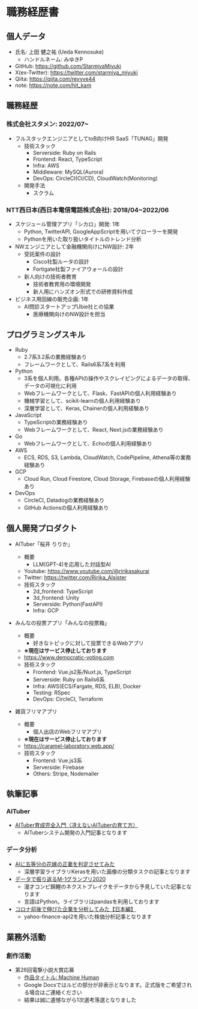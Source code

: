 # 職務経歴書

## 個人データ
- 氏名: 上田 健之祐 (Ueda Kennosuke)
  - ハンドルネーム: みゆきP
- GitHub: https://github.com/StarmiyaMiyuki
- X(ex-Twitter): https://twitter.com/starmiya_miyuki
- Qiita: https://qiita.com/revvve44
- note: https://note.com/hit_kam

## 職務経歴
### 株式会社スタメン: 2022/07~
- フルスタックエンジニアとしてtoB向けHR SaaS「TUNAG」開発
  - 技術スタック
    - Serverside: Ruby on Rails
    - Frontend: React, TypeScript
    - Infra: AWS
    - Middleware: MySQL(Aurora)
    - DevOps: CircleCI(CI/CD), CloudWatch(Monitoring)
  - 開発手法
    - スクラム
### NTT西日本(西日本電信電話株式会社): 2018/04~2022/06
- スケジュール管理アプリ「シカロ」開発: 1年
  - Python, TwitterAPI, GoogleAppScriptを用いてクローラーを開発
  - Pythonを用いた取り扱いタイトルのトレンド分析
- NWエンジニアとして金融機関向けにNW設計: 2年
  - 受託案件の設計
    - Cisco社製ルータの設計
    - Fortigate社製ファイアウォールの設計
  - 新人向けの技術者教育
    - 技術者教育用の環境開発
    - 新人用にハンズオン形式での研修資料作成
- ビジネス用回線の販売企画: 1年
  - AI問診スタートアップUbie社との協業
    - 医療機関向けのNW設計を担当


## プログラミングスキル
- Ruby
  - 2.7系3.2系の業務経験あり
  - フレームワークとして、Rails6系7系を利用
- Python
  - 3系を個人利用。各種APIの操作やスクレイピングによるデータの取得、データの可視化に利用
  - Webフレームワークとして、Flask、FastAPIの個人利用経験あり
  - 機械学習として、scikit-learnの個人利用経験あり
  - 深層学習として、Keras, Chainerの個人利用経験あり
- JavaScript
  - TypeScriptの業務経験あり
  - Webフレームワークとして、React, Next.jsの業務経験あり
- Go
  - Webフレームワークとして、Echoの個人利用経験あり
- AWS
  - ECS, RDS, S3, Lambda, CloudWatch, CodePipeline, Athena等の業務経験あり
- GCP
  - Cloud Run, Cloud Firestore, Cloud Storage, Firebaseの個人利用経験あり
- DevOps
  - CircleCI, Datadogの業務経験あり
  - GitHub Actionsの個人利用経験あり


## 個人開発プロダクト

- AITuber「桜井 りりか」
  - 概要
    - LLM(GPT-4)を応用した対話型AI
  - Youtube: https://www.youtube.com/@ririkasakurai
  - Twitter: https://twitter.com/Ririka_AIsister
  - 技術スタック
    - 2d_frontend: TypeScript
    - 3d_frontend: Unity
    - Serverside: Python(FastAPI)
    - Infra: GCP

- みんなの投票アプリ「みんなの投票箱」
  - 概要
    - 好きなトピックに対して投票できるWebアプリ
  - **※現在はサービス停止しております**
  - https://www.democratic-voting.com
  - 技術スタック
    - Frontend: Vue.js2系/Nuxt.js, TypeScript
    - Serverside: Ruby on Rails6系
    - Infra: AWS(ECS/Fargate, RDS, ELB), Docker
    - Testing: RSpec
    - DevOps: CircleCI, Terraform

- 雑貨フリマアプリ
  - 概要
    - 個人出店のWebフリマアプリ
  - **※現在はサービス停止しております**
  - https://caramel-laboratory.web.app/
  - 技術スタック
    - Frontend: Vue.js3系
    - Serverside: Firebase
    - Others: Stripe, Nodemailer



## 執筆記事
### AITuber
- [AITuber育成完全入門（冴えないAITuberの育て方）](https://note.com/hit_kam/n/n64162d96e3e9)
  - AITuberシステム開発の入門記事となります

### データ分析
- [AIに五等分の花嫁の正妻を判定させてみた](https://qiita.com/revvve44/items/4efe6722986777312b5c)
  - 深層学習ライブラリKerasを用いた画像の分類タスクの記事となります
- [データで振り返るM-1グランプリ2020](https://qiita.com/revvve44/items/2554526cbf403e3a66ae)
  - 漫才コンビ錦鯉のネクストブレイクをデータから予見していた記事となります
  - 言語はPython。ライブラリはpandasを利用しております
- [コロナ前後で伸びた企業を分析してみた【日本編】](https://qiita.com/revvve44/items/c003a1c0ddbfc0e0fef2)
  - yahoo-finance-api2を用いた株価分析記事となります

## 業務外活動
### 創作活動

- 第26回電撃小説大賞応募
  - [作品タイトル: Machine Human](https://docs.google.com/document/d/1jwch3bL-AihswTTeFDndQ5nNzMcFFtfu/edit?usp=sharing&ouid=113232880712177068400&rtpof=true&sd=true)
  - Google Docsではルビの部分が非表示となります。正式版をご希望される場合はご連絡ください
  - 結果は誠に遺憾ながら1次選考落選となりました




